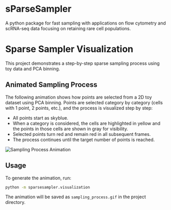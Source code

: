 # sParseSampler
A python package for fast sampling with applications on flow cytometry and scRNA-seq data focusing on retaining rare cell populations.

# Sparse Sampler Visualization

This project demonstrates a step-by-step sparse sampling process using toy data and PCA binning.

## Animated Sampling Process

The following animation shows how points are selected from a 2D toy dataset using PCA binning. Points are selected category by category (cells with 1 point, 2 points, etc.), and the process is visualized step by step:

- All points start as skyblue.
- When a category is considered, the cells are highlighted in yellow and the points in those cells are shown in gray for visibility.
- Selected points turn red and remain red in all subsequent frames.
- The process continues until the target number of points is reached.

![Sampling Process Animation](./sampling_process.gif)

## Usage

To generate the animation, run:

```bash
python -m sparsesampler.visualization
```

The animation will be saved as `sampling_process.gif` in the project directory.
